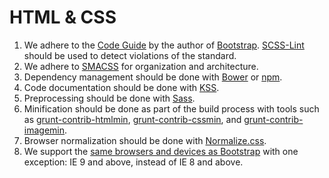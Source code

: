 HTML & CSS
==========

1.  We adhere to the [Code Guide](http://codeguide.co) by the author of
    [Bootstrap](http://getbootstrap.com). [SCSS-Lint](https://github.com/causes/scss-lint)
    should be used to detect violations of the standard.
2.  We adhere to [SMACSS](http://smacss.com) for organization and architecture.
3.  Dependency management should be done with [Bower](http://bower.io) or [npm](https://www.npmjs.org).
4.  Code documentation should be done with [KSS](http://warpspire.com/kss).
5.  Preprocessing should be done with [Sass](http://sass-lang.com).
6.  Minification should be done as part of the build process with tools such as
    [grunt-contrib-htmlmin](https://github.com/gruntjs/grunt-contrib-htmlmin),
    [grunt-contrib-cssmin](https://github.com/gruntjs/grunt-contrib-cssmin), and
    [grunt-contrib-imagemin](https://github.com/gruntjs/grunt-contrib-imagemin).
7.  Browser normalization should be done with [Normalize.css](https://necolas.github.io/normalize.css/).
8.  We support the [same browsers and devices as Bootstrap](https://getbootstrap.com/docs/4.0/getting-started/browsers-devices/)
    with one exception: IE 9 and above, instead of IE 8 and above.
